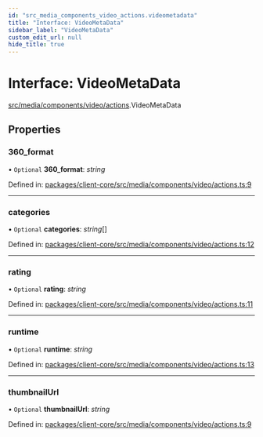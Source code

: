 ```yaml
---
id: "src_media_components_video_actions.videometadata"
title: "Interface: VideoMetaData"
sidebar_label: "VideoMetaData"
custom_edit_url: null
hide_title: true
---
```


# Interface: VideoMetaData

[src/media/components/video/actions](../modules/src_media_components_video_actions.md).VideoMetaData

## Properties

### 360\_format

• `Optional` **360\_format**: *string*

Defined in: [packages/client-core/src/media/components/video/actions.ts:9](https://github.com/xr3ngine/xr3ngine/blob/716a06460/packages/client-core/src/media/components/video/actions.ts#L9)

___

### categories

• `Optional` **categories**: *string*[]

Defined in: [packages/client-core/src/media/components/video/actions.ts:12](https://github.com/xr3ngine/xr3ngine/blob/716a06460/packages/client-core/src/media/components/video/actions.ts#L12)

___

### rating

• `Optional` **rating**: *string*

Defined in: [packages/client-core/src/media/components/video/actions.ts:11](https://github.com/xr3ngine/xr3ngine/blob/716a06460/packages/client-core/src/media/components/video/actions.ts#L11)

___

### runtime

• `Optional` **runtime**: *string*

Defined in: [packages/client-core/src/media/components/video/actions.ts:13](https://github.com/xr3ngine/xr3ngine/blob/716a06460/packages/client-core/src/media/components/video/actions.ts#L13)

___

### thumbnailUrl

• `Optional` **thumbnailUrl**: *string*

Defined in: [packages/client-core/src/media/components/video/actions.ts:9](https://github.com/xr3ngine/xr3ngine/blob/716a06460/packages/client-core/src/media/components/video/actions.ts#L9)
